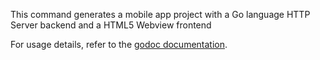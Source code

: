 This command generates a mobile app project with a Go language HTTP Server backend and a HTML5 Webview frontend

For usage details, refer to the [godoc documentation](http://godoc.org/github.com/srinathh/mobilehtml5app/cmd/mobilehtml5app).
